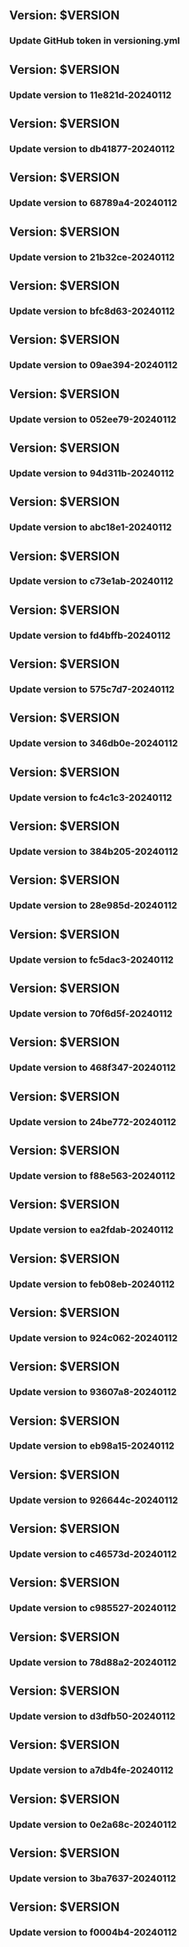 ## Version: $VERSION
### Update GitHub token in versioning.yml
## Version: $VERSION
### Update version to 11e821d-20240112
## Version: $VERSION
### Update version to db41877-20240112
## Version: $VERSION
### Update version to 68789a4-20240112
## Version: $VERSION
### Update version to 21b32ce-20240112
## Version: $VERSION
### Update version to bfc8d63-20240112
## Version: $VERSION
### Update version to 09ae394-20240112
## Version: $VERSION
### Update version to 052ee79-20240112
## Version: $VERSION
### Update version to 94d311b-20240112
## Version: $VERSION
### Update version to abc18e1-20240112
## Version: $VERSION
### Update version to c73e1ab-20240112
## Version: $VERSION
### Update version to fd4bffb-20240112
## Version: $VERSION
### Update version to 575c7d7-20240112
## Version: $VERSION
### Update version to 346db0e-20240112
## Version: $VERSION
### Update version to fc4c1c3-20240112
## Version: $VERSION
### Update version to 384b205-20240112
## Version: $VERSION
### Update version to 28e985d-20240112
## Version: $VERSION
### Update version to fc5dac3-20240112
## Version: $VERSION
### Update version to 70f6d5f-20240112
## Version: $VERSION
### Update version to 468f347-20240112
## Version: $VERSION
### Update version to 24be772-20240112
## Version: $VERSION
### Update version to f88e563-20240112
## Version: $VERSION
### Update version to ea2fdab-20240112
## Version: $VERSION
### Update version to feb08eb-20240112
## Version: $VERSION
### Update version to 924c062-20240112
## Version: $VERSION
### Update version to 93607a8-20240112
## Version: $VERSION
### Update version to eb98a15-20240112
## Version: $VERSION
### Update version to 926644c-20240112
## Version: $VERSION
### Update version to c46573d-20240112
## Version: $VERSION
### Update version to c985527-20240112
## Version: $VERSION
### Update version to 78d88a2-20240112
## Version: $VERSION
### Update version to d3dfb50-20240112
## Version: $VERSION
### Update version to a7db4fe-20240112
## Version: $VERSION
### Update version to 0e2a68c-20240112
## Version: $VERSION
### Update version to 3ba7637-20240112
## Version: $VERSION
### Update version to f0004b4-20240112
